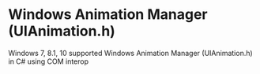 # Windows Animation Manager (UIAnimation.h)
Windows 7, 8.1, 10 supported Windows Animation Manager (UIAnimation.h) in C# using COM interop
